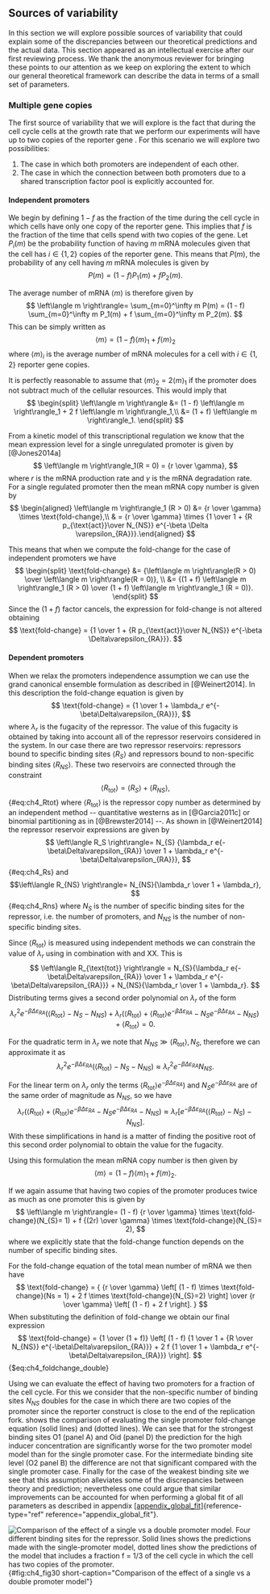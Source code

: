 ## Sources of variability

In this section we will explore possible sources of variability that could
explain some of the discrepancies between our theoretical predictions and the
actual data. This section appeared as an intellectual exercise after our first
reviewing process. We thank the anonymous reviewer for bringing these points to
our attention as we keep on exploring the extent to which our general
theoretical framework can describe the data in terms of a small set of
parameters.

### Multiple gene copies

The first source of variability that we will explore is the fact that during the
cell cycle cells at the growth rate that we perform our experiments will have up
to two copies of the reporter gene . For this scenario we will explore two
possibilities:
1.  The case in which both promoters are independent of each other.
2.  The case in which the connection between both promoters due to a
    shared transcription factor pool is explicitly accounted for.

#### Independent promoters

We begin by defining $1 - f$ as the fraction of the time during the cell cycle
in which cells have only one copy of the reporter gene. This implies that $f$ is
the fraction of the time that cells spend with two copies of the gene. Let
$P_i(m)$ be the probability function of having $m$ mRNA molecules given that the
cell has $i \in \{1, 2 \}$ copies of the reporter gene. This means that $P(m)$,
the probability of any cell having $m$ mRNA molecules is given by 
$$
P(m) = (1 - f) P_1(m) + f P_2(m).
$$

The average number of mRNA $\left\langle m \right\rangle$ is therefore given by 
$$
\left\langle m \right\rangle= \sum_{m=0}^\infty m P(m) =
(1 - f) \sum_{m=0}^\infty m P_1(m) +
f \sum_{m=0}^\infty m P_2(m).
$$ 
This can be simply written as
$$
\left\langle m \right\rangle= (1 - f)
\left\langle m \right\rangle_1 + f \left\langle m \right\rangle_2
$$
where $\left\langle m \right\rangle_i$ is the average number of mRNA molecules
for a cell with $i \in \{ 1 , 2 \}$ reporter gene copies.

It is perfectly reasonable to assume that $\left\langle m \right\rangle_2 = 2
\left\langle m \right\rangle_1$ if the promoter does not subtract much of the
cellular resources. This would imply that 
$$
\begin{split}
\left\langle m \right\rangle &= (1 - f) 
\left\langle m \right\rangle_1 + 2 f \left\langle m \right\rangle_1,\\
&= (1 + f) \left\langle m \right\rangle_1.
\end{split}
$$

From a kinetic model of this transcriptional regulation we know that the mean
expression level for a single unregulated promoter is given by [@Jones2014a]
$$
\left\langle m \right\rangle_1(R = 0) = {r \over \gamma},
$$
where $r$ is the mRNA production rate and $\gamma$ is the mRNA degradation rate.
For a single regulated promoter then the mean mRNA copy number is given by
$$
\begin{aligned}
\left\langle m \right\rangle_1 (R > 0) &= {r \over \gamma} \times 
\text{fold-change},\\
& = {r \over \gamma} \times {1 \over
1 + {R p_{\text{act}}\over N_{NS}} e^{-\beta \Delta \varepsilon_{RA}}}.\end{aligned}
$$

This means that when we compute the fold-change for the case of
independent promoters we have
$$
\begin{split}
\text{fold-change} &= {\left\langle m \right\rangle(R > 0) \over 
\left\langle m \right\rangle(R = 0)}, \\
&= {(1 + f) \left\langle m \right\rangle_1 (R > 0) \over
(1 + f) \left\langle m \right\rangle_1 (R = 0)}.
\end{split}
$$
Since the $(1 + f)$ factor cancels, the expression for fold-change is not
altered obtaining
$$
\text{fold-change} = {1 \over 1 + {R p_{\text{act}}\over N_{NS}}
e^{-\beta \Delta\varepsilon_{RA}}}.
$$

#### Dependent promoters

When we relax the promoters independence assumption we can use the grand
canonical ensemble formulation as described in [@Weinert2014]. In this
description the fold-change equation is given by
$$
\text{fold-change} = {1 \over 1 + \lambda_r e^{-\beta\Delta\varepsilon_{RA}}},
$$
where $\lambda_r$ is the fugacity of the repressor. The value of this fugacity
is obtained by taking into account all of the repressor reservoirs considered in
the system. In our case there are two repressor reservoirs: repressors bound to
specific binding sites $\left\langle R_S \right\rangle$ and repressors bound to
non-specific binding sites $\left\langle R_{NS} \right\rangle$. These two
reservoirs are connected through the constraint
$$
\left\langle R_{\text{tot}} \right\rangle= \left\langle R_S \right\rangle+ \left\langle R_{NS} \right\rangle,
$${#eq:ch4_Rtot} 
where $\left\langle R_{\text{tot}} \right\rangle$ is the repressor copy number
as determined by an independent method -- quantitative westerns as in
[@Garcia2011c] or binomial partitioning as in [@Brewster2014] --. As shown in
[@Weinert2014] the repressor reservoir expressions are given by
$$
\left\langle R_S \right\rangle= N_{S}
{\lambda_r e{-\beta\Delta\varepsilon_{RA}} \over
1 + \lambda_r e^{-\beta\Delta\varepsilon_{RA}}},
$${#eq:ch4_Rs}
and
$$\left\langle R_{NS} \right\rangle= N_{NS}{\lambda_r \over 1 + \lambda_r},
$${#eq:ch4_Rns}
where $N_{S}$ is the number of specific binding sites for the repressor, i.e.
the number of promoters, and $N_{NS}$ is the number of non-specific binding
sites.

Since $\left\langle R_{\text{tot}} \right\rangle$ is measured using independent
methods we can constrain the value of $\lambda_r$ using in combination with and
XX. This is
$$
\left\langle R_{\text{tot}} \right\rangle = 
N_{S}{\lambda_r e{-\beta\Delta\varepsilon_{RA}} \over 1 + 
\lambda_r e^{-\beta\Delta\varepsilon_{RA}}} +
N_{NS}{\lambda_r \over 1 + \lambda_r}.
$$ 
Distributing terms gives a second order polynomial on $\lambda_r$ of the form
$$
\lambda_r^2 e^{-\beta\Delta\varepsilon_{RA}} (\left\langle R_{\text{tot}}
\right\rangle- N_{S}- N_{NS}) +
\lambda_r (\left\langle R_{\text{tot}} \right\rangle +
\left\langle R_{\text{tot}} \right\rangle
e^{-\beta\Delta\varepsilon_{RA}} - N_{S}
e^{-\beta\Delta\varepsilon_{RA}} - N_{NS}) +
\left\langle R_{\text{tot}} \right\rangle= 0.
$$

For the quadratic term in $\lambda_r$ we note that $N_{NS}\gg \left\langle
R_{\text{tot}} \right\rangle, N_{S}$, therefore we can approximate it as
$$
\lambda_r^2 e^{-\beta\Delta\varepsilon_{RA}}
(\left\langle R_{\text{tot}} \right\rangle- N_{S}- N_{NS}) \approx
\lambda_r^2 e^{-\beta\Delta\varepsilon_{RA}} N_{NS}.
$$

For the linear term on $\lambda_r$ only the terms $\left\langle R_{\text{tot}}
\right\rangle e^{-\beta\Delta\varepsilon_{RA}})$ and
$N_{S}e^{-\beta\Delta\varepsilon_{RA}}$ are of the same order of magnitude as
$N_{NS}$, so we have
$$
\lambda_r (\left\langle R_{\text{tot}} \right\rangle +
\left\langle R_{\text{tot}} \right\rangle 
e^{-\beta\Delta\varepsilon_{RA}} - N_{S}e^{-\beta\Delta\varepsilon_{RA}} - 
N_{NS}) 
\approx \lambda_r \left[ e^{-\beta\Delta\varepsilon_{RA}} 
\left(\left\langle R_{\text{tot}} \right\rangle- N_{S}\right)  - N_{NS}\right].
$$
With these simplifications in hand is a matter of finding the positive root of
this second order polynomial to obtain the value for the fugacity.

Using this formulation the mean mRNA copy number is then given by
$$
\left\langle m \right\rangle = (1 - f)
\left\langle m \right\rangle_1 + f \left\langle m \right\rangle_2.
$$

If we again assume that having two copies of the promoter produces twice as much
as one promoter this is given by
$$
\left\langle m \right\rangle= (1 - f) {r \over \gamma} \times
\text{fold-change}(N_{S}= 1) +
f {(2r) \over \gamma} \times \text{fold-change}(N_{S}= 2),
$$ 
where we explicitly state that the fold-change function depends on the number of
specific binding sites.

For the fold-change equation of the total mean number of mRNA we then have 
$$
\text{fold-change} =
{ {r \over \gamma} \left[ (1 - f) \times \text{fold-change}(Ns = 1) +
2 f \times \text{fold-change}(N_{S}=2) \right]
\over
{r \over \gamma} \left[ (1 - f) + 2 f \right]. }
$$ 
When substituting the definition of fold-change we obtain our
final expression 
$$
\text{fold-change} = {1 \over (1 + f)} \left[
(1 - f) {1 \over 1 + {R \over N_{NS}} e^{-\beta\Delta\varepsilon_{RA}}} +
2 f {1 \over 1 + \lambda_r e^{-\beta\Delta\varepsilon_{RA}}} \right].
$${$eq:ch4_foldchange_double}

Using we can evaluate the effect of having two promoters for a fraction of the
cell cycle. For this we consider that the non-specific number of binding sites
$N_{NS}$ doubles for the case in which there are two copies of the promoter
since the reporter construct is close to the end of the replication fork. shows
the comparison of evaluating the single promoter fold-change equation (solid
lines) and (dotted lines). We can see that for the strongest binding sites O1
(panel A) and Oid (panel D) the prediction for the high inducer concentration
are significantly worse for the two promoter model model than for the single
promoter case. For the intermediate binding site level (O2 panel B) the
difference are not that significant compared with the single promoter case.
Finally for the case of the weakest binding site we see that this assumption
alleviates some of the discrepancies between theory and prediction; nevertheless
one could argue that similar improvements can be accounted for when performing a
global fit of all parameters as described in appendix
[\[appendix_global_fit\]](#appendix_global_fit){reference-type="ref"
reference="appendix_global_fit"}.

![**Comparison of the effect of a single vs a double promoter model.** Four
different binding sites for the repressor. Solid lines shows the predictions
made with the single-promoter model, dotted lines show the predictions of the
model that includes a fraction $f = 1/3$ of the cell cycle in which the cell has
two copies of the promoter.](ch4_fig30){#fig:ch4_fig30 short-caption="Comparison
of the effect of a single vs a double promoter model"}
